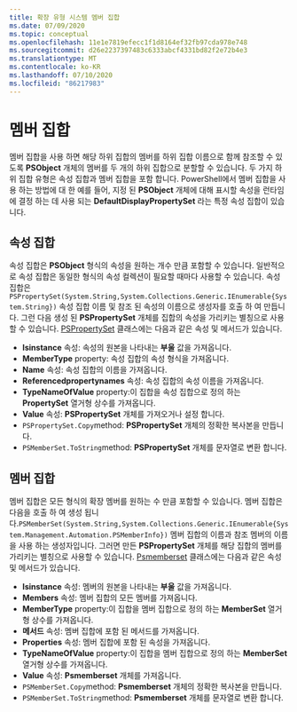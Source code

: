 ```yaml
---
title: 확장 유형 시스템 멤버 집합
ms.date: 07/09/2020
ms.topic: conceptual
ms.openlocfilehash: 11e1e7819efecc1f1d8164ef32fb97cda978e748
ms.sourcegitcommit: d26e2237397483c6333abcf4331bd82f2e72b4e3
ms.translationtype: MT
ms.contentlocale: ko-KR
ms.lasthandoff: 07/10/2020
ms.locfileid: "86217983"
---
```

# <a name="ets-member-sets"></a>멤버 집합

멤버 집합을 사용 하면 해당 하위 집합의 멤버를 하위 집합 이름으로 함께 참조할 수 있도록 **PSObject** 개체의 멤버를 두 개의 하위 집합으로 분할할 수 있습니다. 두 가지 하위 집합 유형은 속성 집합과 멤버 집합을 포함 합니다. PowerShell에서 멤버 집합을 사용 하는 방법에 대 한 예를 들어, 지정 된 **PSObject** 개체에 대해 표시할 속성을 런타임에 결정 하는 데 사용 되는 **DefaultDisplayPropertySet** 라는 특정 속성 집합이 있습니다.

## <a name="property-sets"></a>속성 집합

속성 집합은 **PSObject** 형식의 속성을 원하는 개수 만큼 포함할 수 있습니다. 일반적으로 속성 집합은 동일한 형식의 속성 컬렉션이 필요할 때마다 사용할 수 있습니다. 속성 집합은 `PSPropertySet(System.String,System.Collections.Generic.IEnumerable{System.String})` 속성 집합 이름 및 참조 된 속성의 이름으로 생성자를 호출 하 여 만듭니다. 그런 다음 생성 된 **PSPropertySet** 개체를 집합의 속성을 가리키는 별칭으로 사용할 수 있습니다. [PSPropertySet](/dotnet/api/system.management.automation.pspropertyset) 클래스에는 다음과 같은 속성 및 메서드가 있습니다.

- **Isinstance** 속성: 속성의 원본을 나타내는 **부울** 값을 가져옵니다.
- **MemberType** property: 속성 집합의 속성 형식을 가져옵니다.
- **Name** 속성: 속성 집합의 이름을 가져옵니다.
- **Referencedpropertynames** 속성: 속성 집합의 속성 이름을 가져옵니다.
- **TypeNameOfValue** property:이 집합을 속성 집합으로 정의 하는 **PropertySet** 열거형 상수를 가져옵니다.
- **Value** 속성: **PSPropertySet** 개체를 가져오거나 설정 합니다.
- `PSPropertySet.Copy`method: **PSPropertySet** 개체의 정확한 복사본을 만듭니다.
- `PSMemberSet.ToString`method: **PSPropertySet** 개체를 문자열로 변환 합니다.

## <a name="member-sets"></a>멤버 집합

멤버 집합은 모든 형식의 확장 멤버를 원하는 수 만큼 포함할 수 있습니다. 멤버 집합은 다음을 호출 하 여 생성 됩니다.`PSMemberSet(System.String,System.Collections.Generic.IEnumerable{System.Management.Automation.PSMemberInfo})`
멤버 집합의 이름과 참조 멤버의 이름을 사용 하는 생성자입니다. 그러면 만든 **PSPropertySet** 개체를 해당 집합의 멤버를 가리키는 별칭으로 사용할 수 있습니다. [Psmemberset](/dotnet/api/system.management.automation.psmemberset) 클래스에는 다음과 같은 속성 및 메서드가 있습니다.

- **Isinstance** 속성: 멤버의 원본을 나타내는 **부울** 값을 가져옵니다.
- **Members** 속성: 멤버 집합의 모든 멤버를 가져옵니다.
- **MemberType** property:이 집합을 멤버 집합으로 정의 하는 **MemberSet** 열거형 상수를 가져옵니다.
- **메서드** 속성: 멤버 집합에 포함 된 메서드를 가져옵니다.
- **Properties** 속성: 멤버 집합에 포함 된 속성을 가져옵니다.
- **TypeNameOfValue** property:이 집합을 멤버 집합으로 정의 하는 **MemberSet** 열거형 상수를 가져옵니다.
- **Value** 속성: **Psmemberset** 개체를 가져옵니다.
- `PSMemberSet.Copy`method: **Psmemberset** 개체의 정확한 복사본을 만듭니다.
- `PSMemberSet.ToString`method: **Psmemberset** 개체를 문자열로 변환 합니다.
